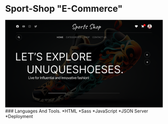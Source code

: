 # Sport-Shop "E-Commerce"
<img src="assets/images/github.png"/>
### Languages And Tools.
*HTML
*Sass
*JavaScript
*JSON Server
*Deployment

